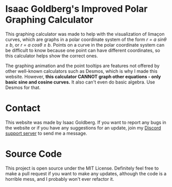 # Isaac Goldberg's Improved Polar Graphing Calculator

This graphing calculator was made to help with the visualization of limaçon curves, which are graphs in a polar coordinate system of the form *r = a sinθ ± b*, or *r = a cosθ ± b*. Points on a curve in the polar coordinate system can be difficult to know because one point can have different coordinates, so this calculator helps show the correct ones.

The graphing animation and the point tooltips are features not offered by other well-known calculators such as Desmos, which is why I made this website. However, **this calculator CANNOT graph other equations - only basic sine and cosine curves.** It also can't even do basic algebra. Use Desmos for that.

# Contact
This website was made by Isaac Goldberg. If you want to report any bugs in the website or if you have any suggestions for an update, join my [Discord support server](https://discord.gg/4qnMU24u4G) to send me a message.

# Source Code
This project is open source under the MIT License. Definitely feel free to make a pull request if you want to make any updates, although the code is a horrible mess, and I probably won't ever refactor it.